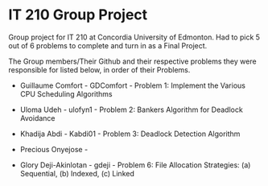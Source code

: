 <h1>IT 210 Group Project</h1>

Group project for IT 210 at Concordia University of Edmonton. Had to pick 5 out of 6 problems to complete and turn in as a Final Project.

The Group members/Their Github and their respective problems they were responsible for listed below, in order of their Problems.


- Guillaume Comfort - GDComfort - Problem 1:  Implement the Various CPU Scheduling Algorithms

- Uloma Udeh - ulofyn1 - Problem 2: Bankers Algorithm for Deadlock Avoidance

- Khadija Abdi - Kabdi01 - Problem 3: Deadlock Detection Algorithm

- Precious Onyejose - 

- Glory Deji-Akinlotan - gdeji - Problem 6: File Allocation Strategies: (a) Sequential, (b) Indexed, (c) Linked

